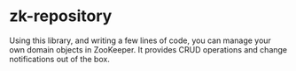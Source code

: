 # zk-repository
Using this library, and writing a few lines of code, you can manage your own domain objects in ZooKeeper. It provides CRUD operations and change notifications out of the box.
